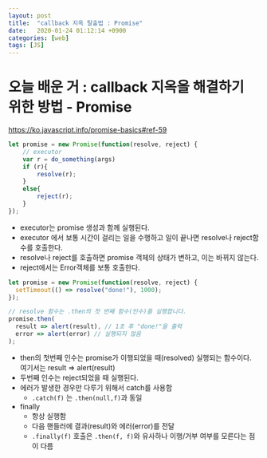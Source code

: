 ```yaml
---
layout: post
title:  "callback 지옥 탈출법 : Promise"
date:   2020-01-24 01:12:14 +0900
categories: [web]
tags: [JS]
---
```


# 오늘 배운 거 : callback 지옥을 해결하기 위한 방법 - Promise

https://ko.javascript.info/promise-basics#ref-59

```js
let promise = new Promise(function(resolve, reject) {
    // executor
    var r = do_something(args)
	if (r){
    	resolve(r);
	}
  	else{
        reject(r);
  	}
});
```

- executor는 promise 생성과 함께 실행된다.
- executor 에서 보통 시간이 걸리는 일을 수행하고 일이 끝나면 resolve나 reject함수를 호출한다.
- resolve나 reject를 호출하면 promise 객체의 상태가 변하고, 이는 바뀌지 않는다.
- reject에서는 Error객체를 보통 호출한다.

```js
let promise = new Promise(function(resolve, reject) {
  setTimeout(() => resolve("done!"), 1000);
});

// resolve 함수는 .then의 첫 번째 함수(인수)를 실행합니다.
promise.then(
  result => alert(result), // 1초 후 "done!"을 출력
  error => alert(error) // 실행되지 않음
);
```

- then의 첫번째 인수는 promise가 이행되었을 때(resolved) 실행되는 함수이다. 여기서는 result => alert(result)
- 두번째 인수는 reject되었을 때 실행된다.
- 에러가 발생한 경우만 다루기 위해서 catch를 사용함
  - `.catch(f)` 는 `.then(null,f)`과 동일
- finally
  - 항상 실행함
  -  다음 핸들러에 결과(result)와 에러(error)를 전달
  -  `.finally(f)` 호출은 `.then(f, f)`와 유사하나 이행/거부 여부를 모른다는 점이 다름

